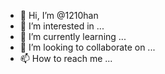 - 👋 Hi, I’m @1210han
- 👀 I’m interested in ...
- 🌱 I’m currently learning ...
- 💞️ I’m looking to collaborate on ...
- 📫 How to reach me ...

<!---
1210han/1210han is a ✨ special ✨ repository because its `README.md` (this file) appears on your GitHub profile.
You can click the Preview link to take a look at your changes.
--->
